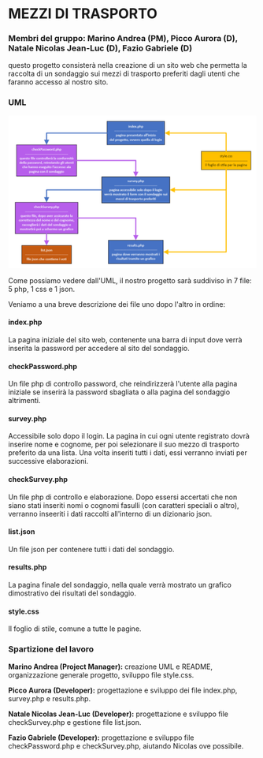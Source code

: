 # MEZZI DI TRASPORTO

### Membri del gruppo: Marino Andrea (PM), Picco Aurora (D), Natale Nicolas Jean-Luc (D), Fazio Gabriele (D)

questo progetto consisterà nella creazione di un sito web che permetta la raccolta di un sondaggio sui mezzi di trasporto preferiti dagli utenti che faranno accesso al nostro sito.

### UML

![UML](image/README/UML.png "UML")

Come possiamo vedere dall'UML, il nostro progetto sarà suddiviso in 7 file: 5 php, 1 css e 1 json.

Veniamo a una breve descrizione dei file uno dopo l'altro in ordine:

#### index.php

La pagina iniziale del sito web, contenente una barra di input dove verrà inserita la password per accedere al sito del sondaggio.

#### checkPassword.php

Un file php di controllo password, che reindirizzerà l'utente alla pagina iniziale se inserirà la password sbagliata o alla pagina del sondaggio altrimenti.

#### survey.php

Accessibile solo dopo il login. La pagina in cui ogni utente registrato dovrà inserire nome e cognome, per poi selezionare il suo mezzo di trasporto preferito da una lista. Una volta inseriti tutti i dati, essi verranno inviati per successive elaborazioni.

#### checkSurvey.php

Un file php di controllo e elaborazione. Dopo essersi accertati che non siano stati inseriti nomi o cognomi fasulli (con caratteri speciali o altro), verranno inseeriti i dati raccolti all'interno di un dizionario json.

#### list.json

Un file json per contenere tutti i dati del sondaggio.

#### results.php

La pagina finale del sondaggio, nella quale verrà mostrato un grafico dimostrativo dei risultati del sondaggio.

#### style.css

Il foglio di stile, comune a tutte le pagine.

### Spartizione del lavoro

**Marino Andrea (Project Manager):** creazione UML e README, organizzazione generale progetto, sviluppo file style.css.

**Picco Aurora (Developer):** progettazione e sviluppo dei file index.php, survey.php e results.php.

**Natale Nicolas Jean-Luc (Developer):** progettazione e sviluppo file checkSurvey.php e gestione file list.json.

**Fazio Gabriele (Developer):** progettazione e sviluppo file checkPassword.php e checkSurvey.php, aiutando Nicolas ove possibile.
